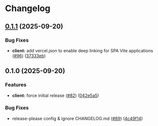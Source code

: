 # Changelog

## [0.1.1](https://github.com/nednella/echo/compare/client@v0.1.0...client@v0.1.1) (2025-09-20)


### Bug Fixes

* **client:** add vercel.json to enable deep linking for SPA Vite applications ([#96](https://github.com/nednella/echo/issues/96)) ([37333eb](https://github.com/nednella/echo/commit/37333eb6c6b4d4079616820871db887d09855f06))

## 0.1.0 (2025-09-20)


### Features

* **client:** force initial release ([#82](https://github.com/nednella/echo/issues/82)) ([042e5a5](https://github.com/nednella/echo/commit/042e5a514836ac4ea33d65e048adbe3289f564e3))


### Bug Fixes

* release-please config & ignore CHANGELOG.md ([#89](https://github.com/nednella/echo/issues/89)) ([4c49f14](https://github.com/nednella/echo/commit/4c49f14613c5a1facda7d9053a6a30d709f80e39))
